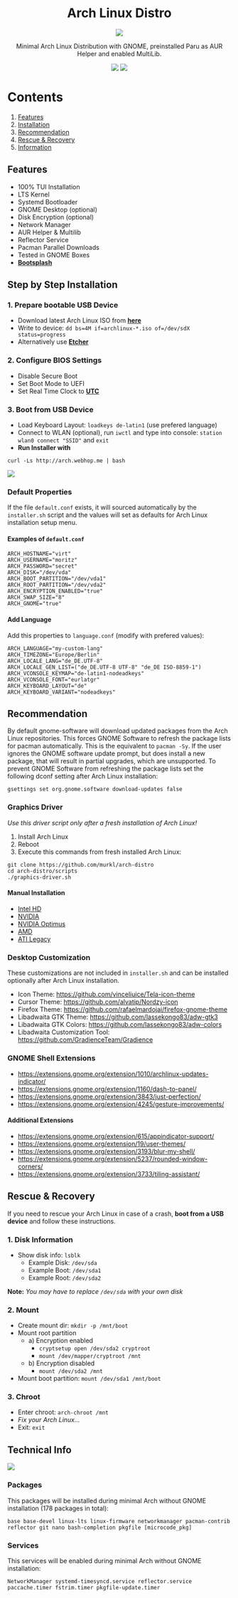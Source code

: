 <div align="center">
   <h1>Arch Linux Distro</h1>
   <p><img src="./screenshots/desktop.jpg" /></p>
   <p>Minimal Arch Linux Distribution with GNOME, preinstalled Paru as AUR Helper and enabled MultiLib.</p>
   <p>
      <img src="https://img.shields.io/badge/MAINTAINED-YES-green?style=for-the-badge">
      <img src="https://img.shields.io/badge/LICENSE-MIT-blue?style=for-the-badge">
   </p>
</div>

# Contents

1. [Features](#features)
2. [Installation](#step-by-step-installation)
3. [Recommendation](#recommendation)
4. [Rescue & Recovery](#rescue--recovery)
5. [Information](#technical-info)

## Features

- 100% TUI Installation
- LTS Kernel
- Systemd Bootloader
- GNOME Desktop (optional)
- Disk Encryption (optional)
- Network Manager
- AUR Helper & Multilib
- Reflector Service
- Pacman Parallel Downloads
- Tested in GNOME Boxes
- **[Bootsplash](https://github.com/murkl/plymouth-theme-arch-elegant)**

## Step by Step Installation

### 1. Prepare bootable USB Device

- Download latest Arch Linux ISO from **[here](https://www.archlinux.de/download)**
- Write to device: `dd bs=4M if=archlinux-*.iso of=/dev/sdX status=progress`
- Alternatively use **[Etcher](https://www.balena.io/etcher)**

### 2. Configure BIOS Settings

- Disable Secure Boot
- Set Boot Mode to UEFI
- Set Real Time Clock to **[UTC](https://time.is/de/UTC)**

### 3. Boot from USB Device

- Load Keyboard Layout: `loadkeys de-latin1` (use prefered language)
- Connect to WLAN (optional), run `iwctl` and type into console: `station wlan0 connect "SSID"` and `exit`
- **Run Installer with**

```
curl -Ls http://arch.webhop.me | bash
```

<p><img src="./screenshots/installer.png" /></p>

### Default Properties

If the file `default.conf` exists, it will sourced automatically by the `installer.sh` script and the values will set as defaults for Arch Linux installation setup menu.

#### Examples of `default.conf`

```
ARCH_HOSTNAME="virt"
ARCH_USERNAME="moritz"
ARCH_PASSWORD="secret"
ARCH_DISK="/dev/vda"
ARCH_BOOT_PARTITION="/dev/vda1"
ARCH_ROOT_PARTITION="/dev/vda2"
ARCH_ENCRYPTION_ENABLED="true"
ARCH_SWAP_SIZE="8"
ARCH_GNOME="true"
```

#### Add Language

Add this properties to `language.conf` (modify with prefered values):

```
ARCH_LANGUAGE="my-custom-lang"
ARCH_TIMEZONE="Europe/Berlin"
ARCH_LOCALE_LANG="de_DE.UTF-8"
ARCH_LOCALE_GEN_LIST=("de_DE.UTF-8 UTF-8" "de_DE ISO-8859-1")
ARCH_VCONSOLE_KEYMAP="de-latin1-nodeadkeys"
ARCH_VCONSOLE_FONT="eurlatgr"
ARCH_KEYBOARD_LAYOUT="de"
ARCH_KEYBOARD_VARIANT="nodeadkeys"
```

## Recommendation

By default gnome-software will download updated packages from the Arch Linux repositories. This forces GNOME Software to refresh the package lists for pacman automatically. This is the equivalent to `pacman -Sy`. If the user ignores the GNOME software update prompt, but does install a new package, that will result in partial upgrades, which are unsupported. To prevent GNOME Software from refreshing the package lists set the following dconf setting after Arch Linux installation:

```
gsettings set org.gnome.software download-updates false
```

### Graphics Driver

_Use this driver script only after a fresh installation of Arch Linux!_

1. Install Arch Linux
2. Reboot
3. Execute this commands from fresh installed Arch Linux:

```
git clone https://github.com/murkl/arch-distro
cd arch-distro/scripts
./graphics-driver.sh
```

#### Manual Installation

- [Intel HD](https://wiki.archlinux.org/title/Intel_graphics#Installation)
- [NVIDIA](https://wiki.archlinux.org/title/NVIDIA#Installation)
- [NVIDIA Optimus](https://wiki.archlinux.org/title/NVIDIA_Optimus#Use_NVIDIA_graphics_only)
- [AMD](https://wiki.archlinux.org/title/AMDGPU#Installation)
- [ATI Legacy](https://wiki.archlinux.org/title/ATI#Installation)

### Desktop Customization

These customizations are not included in `installer.sh` and can be installed optionally after Arch Linux installation.

- Icon Theme: https://github.com/vinceliuice/Tela-icon-theme
- Cursor Theme: https://github.com/alvatip/Nordzy-icon
- Firefox Theme: https://github.com/rafaelmardojai/firefox-gnome-theme
- Libadwaita GTK Theme: https://github.com/lassekongo83/adw-gtk3
- Libadwaita GTK Colors: https://github.com/lassekongo83/adw-colors
- Libadwaita Customization Tool: https://github.com/GradienceTeam/Gradience

### GNOME Shell Extensions

- https://extensions.gnome.org/extension/1010/archlinux-updates-indicator/
- https://extensions.gnome.org/extension/1160/dash-to-panel/
- https://extensions.gnome.org/extension/3843/just-perfection/
- https://extensions.gnome.org/extension/4245/gesture-improvements/

#### Additional Extensions

- https://extensions.gnome.org/extension/615/appindicator-support/
- https://extensions.gnome.org/extension/19/user-themes/
- https://extensions.gnome.org/extension/3193/blur-my-shell/
- https://extensions.gnome.org/extension/5237/rounded-window-corners/
- https://extensions.gnome.org/extension/3733/tiling-assistant/

## Rescue & Recovery

If you need to rescue your Arch Linux in case of a crash, **boot from a USB device** and follow these instructions.

### 1. Disk Information

- Show disk info: `lsblk`
  - Example Disk: `/dev/sda`
  - Example Boot: `/dev/sda1`
  - Example Root: `/dev/sda2`

**Note:** _You may have to replace `/dev/sda` with your own disk_

### 2. Mount

- Create mount dir: `mkdir -p /mnt/boot`
- Mount root partition
  - a) Encryption enabled
    - `cryptsetup open /dev/sda2 cryptroot`
    - `mount /dev/mapper/cryptroot /mnt`
  - b) Encryption disabled
    - `mount /dev/sda2 /mnt`
- Mount boot partition: `mount /dev/sda1 /mnt/boot`

### 3. Chroot

- Enter chroot: `arch-chroot /mnt`
- _Fix your Arch Linux..._
- Exit: `exit`

## Technical Info

<p><img src="screenshots/neofetch.png" /></p>

### Packages

This packages will be installed during minimal Arch without GNOME installation (178 packages in total):

```
base base-devel linux-lts linux-firmware networkmanager pacman-contrib reflector git nano bash-completion pkgfile [microcode_pkg]
```

### Services

This services will be enabled during minimal Arch without GNOME installation:

```
NetworkManager systemd-timesyncd.service reflector.service paccache.timer fstrim.timer pkgfile-update.timer
```
